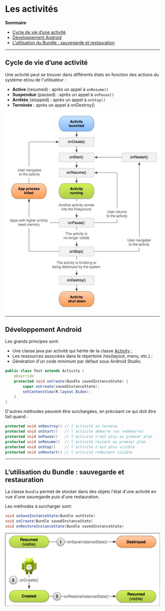 # Les activités

**Sommaire**

* [Cycle de vie d’une activité](#cycle-de-vie-dune-activité)
* [Développement Android](#développement-android)
* [L’utilisation du Bundle : sauvegarde et restauration](#lutilisation-du-bundle--sauvegarde-et-restauration)

---

## Cycle de vie d’une activité

Une activité peut se trouver dans différents états en fonction des actions du système et/ou de l'utilisateur :
* **Active** (resumed) : après un appel à `onResume()`
* **Suspendue** (paused) : après un appel à `onPause()`
* **Arrêtée** (stopped) : après un appel à `onStop()`
* **Terminée** : après un appel à onDestroy()

![cycle de vie d'une activité](./images/presentation_cycleVie.png)

---

## Développement Android

Les grands principes sont:
* Une classe java par activité qui hérite de la classe [Activity](https://developer.android.com/reference/android/app/Activity.html) ;
* Les ressources associées dans le répertoire /res(layout, menu, etc.) ;
* Génération d'un code minimum par défaut sous Android Studio.

```java
public class Test extends Activity {
    @Override
    protected void onCreate(Bundle savedInstanceState) {
        super.onCreate(savedInstanceState);
        setContentView(R.layout.Bidon);
    }
}
```

D'autres méthodes peuvent être surchargées, en précisant ce qui doit être fait quand :
```java
protected void onDestroy() // l'activité se termine
protected void onStart()   // l'activité démarre (ou redémarre)
protected void onPause()   // l'activité n'est plus au premier plan
protected void onResume()  // l'activité revient au premier plan
protected void onStop()    // l'activité n'est plus visible
protected void onRestart() // l'activité redevient visible
```

---

## L’utilisation du Bundle : sauvegarde et restauration 

La classe `Bundle` permet de stocker dans des objets l'état d'une activité en vue d'une sauvegarde puis d'une restauration.

Les méthodes à surcharger sont:
```java
void onSaveInstanceState(Bundle outState)
void onCreate(Bundle savedInstanceState)
void onRestoreInstanceState(Bundle savedInstanceState)
```

![cycle de vie d'une activité](./images/presentation_bundle.png)